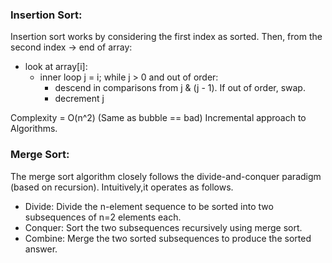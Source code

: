 ### Insertion Sort:

Insertion sort works by considering the first index as sorted. Then, from the second index -> end of array:

+ look at array[i]:
	+ inner loop j = i; while j > 0 and out of order:
		+ descend in comparisons from j & (j - 1). If out of order, swap.
		+ decrement j

Complexity = O(n^2) (Same as bubble == bad)
Incremental approach to Algorithms.

### Merge Sort:

The merge sort algorithm closely follows the divide-and-conquer paradigm (based on recursion). Intuitively,it operates as follows.

+ Divide: Divide the n-element sequence to be sorted into two subsequences of n=2 elements each.
+ Conquer: Sort the two subsequences recursively using merge sort.
+ Combine: Merge the two sorted subsequences to produce the sorted answer.
